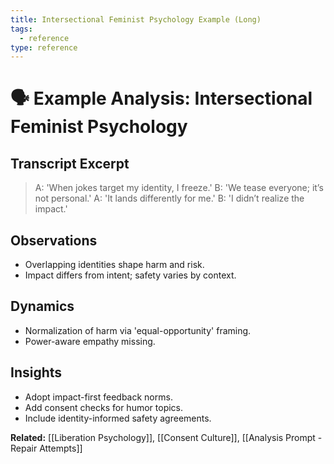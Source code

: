 ```yaml
---
title: Intersectional Feminist Psychology Example (Long)
tags:
  - reference
type: reference
---
```

# 🗣 Example Analysis: Intersectional Feminist Psychology

## Transcript Excerpt
> A: 'When jokes target my identity, I freeze.'
> B: 'We tease everyone; it’s not personal.'
> A: 'It lands differently for me.'
> B: 'I didn’t realize the impact.'

## Observations
- Overlapping identities shape harm and risk.
- Impact differs from intent; safety varies by context.

## Dynamics
- Normalization of harm via 'equal-opportunity' framing.
- Power-aware empathy missing.

## Insights
- Adopt impact-first feedback norms.
- Add consent checks for humor topics.
- Include identity-informed safety agreements.

**Related:** [[Liberation Psychology]], [[Consent Culture]], [[Analysis Prompt - Repair Attempts]]
